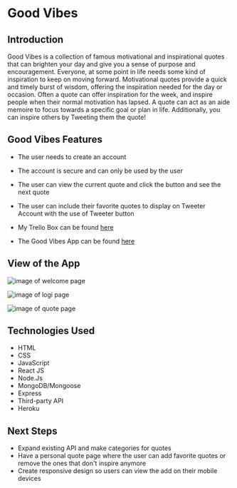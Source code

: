 # Good Vibes
## Introduction

Good Vibes is a collection of famous motivational and inspirational quotes that can brighten your day and give you a sense of purpose and encouragement.  Everyone, at some point in life needs some kind of inspiration to keep on moving forward.  Motivational quotes provide a quick and timely burst of wisdom, offering the inspiration needed for the day or occasion. Often a quote can offer inspiration for the week, and inspire people when their normal motivation has lapsed. A quote can act as an aide memoire to focus towards a specific goal or plan in life. Additionally, you can inspire others by Tweeting them the quote! 

## Good Vibes Features

* The user needs to create an account
* The account is secure and can only be used by the user
* The user can view the current quote and click the button and see the next quote
* The user can include their favorite quotes to display on Tweeter Account with the use of Tweeter button


* My Trello Box can be found [here](https://trello.com/b/Qn78tiHp/good-vibes) 
* The Good Vibes App can be found [here]()

## View of the App
![image of welcome page](https://imgur.com/l8tl2Gf.png)

![image of logi page](https://imgur.com/JXq6Y0a.png)

![image of quote page](https://imgur.com/bx8t8uG.png)

## Technologies Used

* HTML
* CSS
* JavaScript
* React JS
* Node.Js
* MongoDB/Mongoose
* Express
* Third-party API
* Heroku

## Next Steps

* Expand existing API and make categories for quotes
* Have a personal quote page where the user can add favorite quotes or remove the ones that don't inspire anymore
* Create responsive design so users can view the add on their mobile devices

